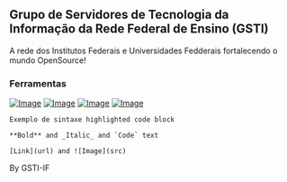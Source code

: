## Grupo de Servidores de Tecnologia da Informação da Rede Federal de Ensino (GSTI)

A rede dos Institutos Federais e Universidades Fedderais fortalecendo o mundo OpenSource!

### Ferramentas

[![Image](https://lh3.ggpht.com/hWsdM5N7LkZnvYjvRzkfTG_09h7p1RxDXEUWz9RkCXUEXwSB_RHU3ZEURO7NM63c99V_hZmx=w128)](https://groups.google.com/forum/#!forum/gsti-if)
[![Image](https://www.netelip.com/wp-content/uploads/2016/12/n_phpbb.png)](https://gsti.continente.ifsc.edu.br/)
[![Image](http://download.seaicons.com/icons/uiconstock/socialmedia/128/Google-Drive-icon.png)](https://drive.google.com/open?id=0B8ZBU6RUh8ZqTDdVNDRvbVhoTEU)
[![Image](https://image.flaticon.com/icons/png/128/25/25231.png)](https://github.com/gsti-if)

```codigos
Exemplo de sintaxe highlighted code block

**Bold** and _Italic_ and `Code` text

[Link](url) and ![Image](src)
```

By GSTI-IF
